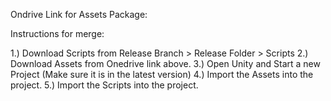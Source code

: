 Ondrive Link for Assets Package: 

Instructions for merge:

1.) Download Scripts from Release Branch > Release Folder > Scripts
2.) Download Assets from Onedrive link above.
3.) Open Unity and Start a new Project (Make sure it is in the latest version)
4.) Import the Assets into the project.
5.) Import the Scripts into the project.
